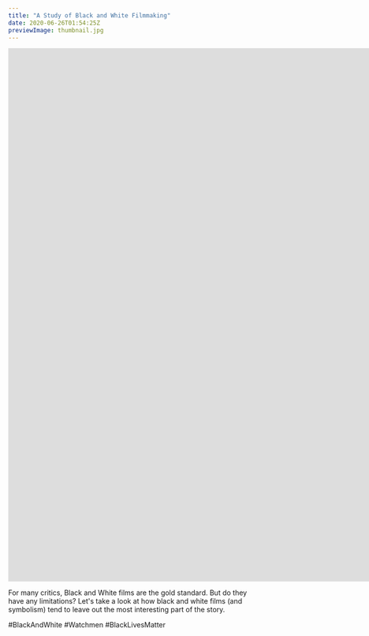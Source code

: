 ```yaml
---
title: "A Study of Black and White Filmmaking"
date: 2020-06-26T01:54:25Z
previewImage: thumbnail.jpg
---
```


<iframe width="1920" height="1080" src="https://www.youtube.com/embed/mNeJ8pZa_B8" frameborder="0" allow="accelerometer; autoplay; clipboard-write; encrypted-media; gyroscope; picture-in-picture" allowfullscreen></iframe>

For many critics, Black and White films are the gold standard. But do they have any limitations? Let's take a look at how black and white films (and symbolism) tend to leave out the most interesting part of the story.

\#BlackAndWhite #Watchmen #BlackLivesMatter
